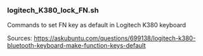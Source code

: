 ### logitech_K380_lock_FN.sh
Commands to set FN key as default in Logitech K380 keyboard

Sources: https://askubuntu.com/questions/699138/logitech-k380-bluetooth-keyboard-make-function-keys-default
